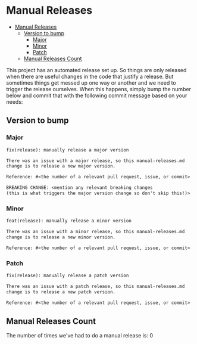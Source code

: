 # Manual Releases

- [Manual Releases](#manual-releases)
  - [Version to bump](#version-to-bump)
    - [Major](#major)
    - [Minor](#minor)
    - [Patch](#patch)
  - [Manual Releases Count](#manual-releases-count)

This project has an automated release set up. So things are only released when
there are useful changes in the code that justify a release. But sometimes
things get messed up one way or another and we need to trigger the release
ourselves. When this happens, simply bump the number below and commit that with
the following commit message based on your needs:

## Version to bump

### Major

```txt
fix(release): manually release a major version

There was an issue with a major release, so this manual-releases.md
change is to release a new major version.

Reference: #<the number of a relevant pull request, issue, or commit>

BREAKING CHANGE: <mention any relevant breaking changes
(this is what triggers the major version change so don't skip this!)>
```

### Minor

```txt
feat(release): manually release a minor version

There was an issue with a minor release, so this manual-releases.md
change is to release a new minor version.

Reference: #<the number of a relevant pull request, issue, or commit>
```

### Patch

```txt
fix(release): manually release a patch version

There was an issue with a patch release, so this manual-releases.md
change is to release a new patch version.

Reference: #<the number of a relevant pull request, issue, or commit>
```

## Manual Releases Count

The number of times we've had to do a manual release is: 0
